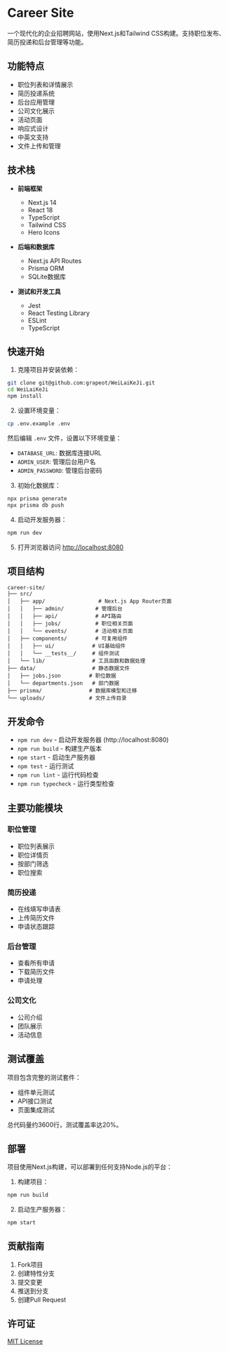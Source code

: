 # Career Site

一个现代化的企业招聘网站，使用Next.js和Tailwind CSS构建。支持职位发布、简历投递和后台管理等功能。

## 功能特点

- 职位列表和详情展示
- 简历投递系统
- 后台应用管理
- 公司文化展示
- 活动页面
- 响应式设计
- 中英文支持
- 文件上传和管理

## 技术栈

- **前端框架**
  - Next.js 14
  - React 18
  - TypeScript
  - Tailwind CSS
  - Hero Icons

- **后端和数据库**
  - Next.js API Routes
  - Prisma ORM
  - SQLite数据库

- **测试和开发工具**
  - Jest
  - React Testing Library
  - ESLint
  - TypeScript

## 快速开始

1. 克隆项目并安装依赖：
```bash
git clone git@github.com:grapeot/WeiLaiKeJi.git
cd WeiLaiKeJi
npm install
```

2. 设置环境变量：
```bash
cp .env.example .env
```
然后编辑 `.env` 文件，设置以下环境变量：
- `DATABASE_URL`: 数据库连接URL
- `ADMIN_USER`: 管理后台用户名
- `ADMIN_PASSWORD`: 管理后台密码

3. 初始化数据库：
```bash
npx prisma generate
npx prisma db push
```

4. 启动开发服务器：
```bash
npm run dev
```

5. 打开浏览器访问 [http://localhost:8080](http://localhost:8080)

## 项目结构

```
career-site/
├── src/
│   ├── app/                 # Next.js App Router页面
│   │   ├── admin/          # 管理后台
│   │   ├── api/            # API路由
│   │   ├── jobs/           # 职位相关页面
│   │   └── events/         # 活动相关页面
│   ├── components/         # 可复用组件
│   │   ├── ui/            # UI基础组件
│   │   └── __tests__/     # 组件测试
│   └── lib/               # 工具函数和数据处理
├── data/                  # 静态数据文件
│   ├── jobs.json         # 职位数据
│   └── departments.json   # 部门数据
├── prisma/               # 数据库模型和迁移
└── uploads/              # 文件上传目录
```

## 开发命令

- `npm run dev` - 启动开发服务器 (http://localhost:8080)
- `npm run build` - 构建生产版本
- `npm start` - 启动生产服务器
- `npm test` - 运行测试
- `npm run lint` - 运行代码检查
- `npm run typecheck` - 运行类型检查

## 主要功能模块

### 职位管理
- 职位列表展示
- 职位详情页
- 按部门筛选
- 职位搜索

### 简历投递
- 在线填写申请表
- 上传简历文件
- 申请状态跟踪

### 后台管理
- 查看所有申请
- 下载简历文件
- 申请处理

### 公司文化
- 公司介绍
- 团队展示
- 活动信息

## 测试覆盖

项目包含完整的测试套件：
- 组件单元测试
- API接口测试
- 页面集成测试

总代码量约3600行，测试覆盖率达20%。

## 部署

项目使用Next.js构建，可以部署到任何支持Node.js的平台：

1. 构建项目：
```bash
npm run build
```

2. 启动生产服务器：
```bash
npm start
```

## 贡献指南

1. Fork项目
2. 创建特性分支
3. 提交变更
4. 推送到分支
5. 创建Pull Request

## 许可证

[MIT License](LICENSE)
